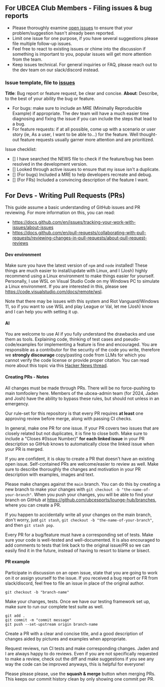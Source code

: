 For UBCEA Club Members - Filing issues & bug reports
--------------
- Please thoroughly examine [open issues](https://github.com/ubcesports/lounge-hub/issues) to ensure that your problem/suggestion hasn't already been reported.
- Limit one issue for one purpose, if you have several suggestions please file multiple follow-up issues.
- Feel free to react to existing issues or chime into the discussion if something is important to you, popular issues will get more attention from the team.
- Keep issues technical. For general inquiries or FAQ, please reach out to the dev team on our slack/discord instead.

### Issue template, file to [issues](https://github.com/ubcesports/lounge-hub/issues)
**Title**: Bug report or feature request, be clear and concise.
**About**: Describe, to the best of your ability the bug or feature. 
- For bugs: make sure to include an MRE (Minimally Reproducible Example) if appropriate. The dev team will have a much easier time diagnosing and fixing the issue if you can include the steps that lead to a bug. 
- For feature requests: if at all possible, come up with a scenario or user story (ie, As a user, I want to be able to...) for the feature. Well thought-out feature requests usually garner more attention and are prioritized.

Issue checklist:
- [] I have searched the NEWS file to check if the feature/bug has been resolved in the development version.
- [] Looked through active issues to ensure that my issue isn't a duplicate.
- [] (For bugs) Included a MRE to help developers recreate and debug.
- [] (For FRs) Included a convincing description of the feature I want.

For Devs - Writing Pull Requests (PRs)
------------
This guide assume a basic understanding of GitHub issues and PR reviewing. For more information on this, you can read:
- https://docs.github.com/en/issues/tracking-your-work-with-issues/about-issues
- https://docs.github.com/en/pull-requests/collaborating-with-pull-requests/reviewing-changes-in-pull-requests/about-pull-request-reviews


#### Dev environment

Make sure you have the latest version of `npm` and `node` installed! These things are much easier to install/update with Linux, and I (Josh) highly recommend using a Linux environment to make things easier for yourself. Personally, I use WSL on Visual Studio Code on my Windows PC to simulate a Linux environment. If you are interested in this, please see https://code.visualstudio.com/docs/remote/wsl.

Note that there may be issues with this system and Riot Vanguard/Windows 11, so if you want to use WSL and play League or Val, let me (Josh) know and I can help you with setting it up.

#### AI

You are welcome to use AI if you fully understand the drawbacks and use them as tools. Explaining code, thinking of test cases and pseudo-code/examples for implementing a feature is fine and encouraged. You are responsible as a contributor for the security of the code you write, therefore we **strongly discourage** copy/pasting code from LLMs for which you cannot verify the code license or provide proper citation. You can read more about this topic via this [Hacker News thread](https://news.ycombinator.com/item?id=33240341). 

#### Creating PRs - Notes

All changes must be made through PRs. There will be no force-pushing to main tomfoolery here. Members of the ubcea-admin team (for 2024, Jaden and Josh) have the ability to bypass these rules, but should not unless in an emergency.

Our rule-set for this repository is that every PR requires **at least** one approving review before merge, along with passing CI checks. 

In general, make one PR for one issue. If your PR covers two issues that are closely related but not duplicates, it is fine to close both. Make sure to include a "Closes #(Issue Number)" **for each linked issue** in your PR description so GitHub knows to automatically close the linked issue when your PR is merged.

If you are confident, it is okay to create a PR that doesn't have an existing open issue. Self-contained PRs are welcome/easier to review as well. Make sure to describe thoroughly the changes and motivation in your PR description with examples, images and text.

Please make changes against the `main` branch. You can do this by creating a new branch to make your changes with `git checkout -b "the-name-of-your-branch"`. When you push your changes, you will be able to find your branch on GitHub at https://github.com/ubcesports/lounge-hub/branches, where you can create a PR.

If you happen to accidentally write all your changes on the main branch, don't worry, just `git stash`, `git checkout -b "the-name-of-your-branch"`, and then `git stash pop`.

Every PR for a bug/feature must have a corresponding set of tests. Make sure your code is well-tested and well-documented. It is also encouraged to add comments to tests that link back to the original issue/PR so we can easily find it in the future, instead of having to resort to blame or bisect.

#### PR example

Participate in discussion on an open issue, state that you are going to work on it or assign yourself to the issue. If you received a bug report or FR from slack/discord, feel free to file an issue in place of the original author.

```Shell
git checkout -b "branch-name"
```

Make your changes, tests.
Once we have our testing framework set up, make sure to run our complete test suite as well.

```Shell
git add .
git commit -m "commit message"
git push --set-upstream origin branch-name
```
Create a PR with a clear and concise title, and a good description of changes aided by pictures and examples when appropriate.

Request reviews, run CI tests and make corresponding changes. Jaden and I are always happy to do reviews. Even if you are not specifically requested to make a review, check out the diff and make suggestions if you see any way the code can be improved anyways, this is helpful for everyone!

Please please please, use the **squash & merge** button when merging PRs. This keeps our commit history clean by only showing one commit per PR.

